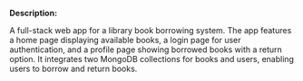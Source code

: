 **Description:**

A full-stack web app for a library book borrowing system. The app features a home page displaying available books, a login page for user authentication, and a profile page showing borrowed books with a return option. It integrates two MongoDB collections for books and users, enabling users to borrow and return books.
